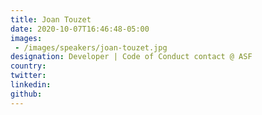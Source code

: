 ```yaml
---
title: Joan Touzet
date: 2020-10-07T16:46:48-05:00
images:
 - /images/speakers/joan-touzet.jpg
designation: Developer | Code of Conduct contact @ ASF
country: 
twitter: 
linkedin: 
github: 
---
```


